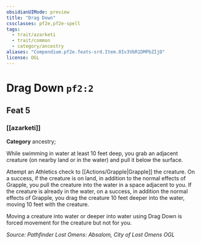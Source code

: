```yaml
---
obsidianUIMode: preview
title: "Drag Down"
cssclasses: pf2e,pf2e-spell
tags:
  - trait/azarketi
  - trait/common
  - category/ancestry
aliases: "Compendium.pf2e.feats-srd.Item.0Iv3VbR1DMPbZIjD"
license: OGL
---
```

# Drag Down `pf2:2`
## Feat 5
### [[azarketi]]

**Category** ancestry; 




While swimming in water at least 10 feet deep, you grab an adjacent creature (on nearby land or in the water) and pull it below the surface.

Attempt an Athletics check to [[Actions/Grapple|Grapple]] the creature. On a success, if the creature is on land, in addition to the normal effects of Grapple, you pull the creature into the water in a space adjacent to you. If the creature is already in the water, on a success, in addition the normal effects of Grapple, you drag the creature 10 feet deeper into the water, moving 10 feet with the creature.

Moving a creature into water or deeper into water using Drag Down is forced movement for the creature but not for you.

*Source: Pathfinder Lost Omens: Absalom, City of Lost Omens*
*OGL*